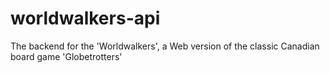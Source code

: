 # worldwalkers-api
The backend for the 'Worldwalkers', a Web version of the classic Canadian board game 'Globetrotters'

